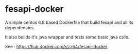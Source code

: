 # fesapi-docker

A simple centos 6.8 based Dockerfile that build fesapi and all its dependencies.

It also builds it's java wrapper and tests some basic java calls.

See : https://hub.docker.com/r/zz64/fesapi-docker

